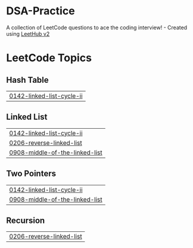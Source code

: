 # DSA-Practice
A collection of LeetCode questions to ace the coding interview! - Created using [LeetHub v2](https://github.com/arunbhardwaj/LeetHub-2.0)

<!---LeetCode Topics Start-->
# LeetCode Topics
## Hash Table
|  |
| ------- |
| [0142-linked-list-cycle-ii](https://github.com/Nehasunal/DSA-Practice/tree/master/0142-linked-list-cycle-ii) |
## Linked List
|  |
| ------- |
| [0142-linked-list-cycle-ii](https://github.com/Nehasunal/DSA-Practice/tree/master/0142-linked-list-cycle-ii) |
| [0206-reverse-linked-list](https://github.com/Nehasunal/DSA-Practice/tree/master/0206-reverse-linked-list) |
| [0908-middle-of-the-linked-list](https://github.com/Nehasunal/DSA-Practice/tree/master/0908-middle-of-the-linked-list) |
## Two Pointers
|  |
| ------- |
| [0142-linked-list-cycle-ii](https://github.com/Nehasunal/DSA-Practice/tree/master/0142-linked-list-cycle-ii) |
| [0908-middle-of-the-linked-list](https://github.com/Nehasunal/DSA-Practice/tree/master/0908-middle-of-the-linked-list) |
## Recursion
|  |
| ------- |
| [0206-reverse-linked-list](https://github.com/Nehasunal/DSA-Practice/tree/master/0206-reverse-linked-list) |
<!---LeetCode Topics End-->